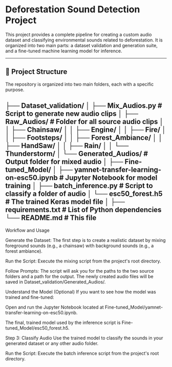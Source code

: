 # Deforestation Sound Detection Project

This project provides a complete pipeline for creating a custom audio dataset and classifying environmental sounds related to deforestation. It is organized into two main parts: a dataset validation and generation suite, and a fine-tuned machine learning model for inference.

---

## 📂 Project Structure

The repository is organized into two main folders, each with a specific purpose.

├── Dataset_validation/
│   ├── Mix_Audios.py               # Script to generate new audio clips
│   ├── Raw_Audios/                 # Folder for all source audio clips
│   │   ├── Chainsaw/
│   │   ├── Engine/
│   │   ├── Fire/
│   │   ├── Footsteps/
│   │   ├── Forest_Ambiance/
│   │   ├── HandSaw/
│   │   ├── Rain/
│   │   └── Thunderstorm/
│   └── Generated_Audios/           # Output folder for mixed audio
│
├── Fine-tuned_Model/
│   ├── yamnet-transfer-learning-on-esc50.ipynb    # Jupyter Notebook for model training
│   ├── batch_inference.py          # Script to classify a folder of audio
│   └── esc50_forest.h5             # The trained Keras model file
│
├── requirements.txt                # List of Python dependencies
└── README.md                       # This file
---
Workflow and Usage

Generate the Dataset:
The first step is to create a realistic dataset by mixing foreground sounds (e.g., a chainsaw) with background sounds (e.g., a forest ambiance).

Run the Script: Execute the mixing script from the project's root directory.

Follow Prompts: The script will ask you for the paths to the two source folders and a path for the output. The newly created audio files will be saved in Dataset_validation/Generated_Audios/.

Understand the Model (Optional)
If you want to see how the model was trained and fine-tuned:

Open and run the Jupyter Notebook located at Fine-tuned_Model/yamnet-transfer-learning-on-esc50.ipynb.

The final, trained model used by the inference script is Fine-tuned_Model/esc50_forest.h5.

Step 3: Classify Audio
Use the trained model to classify the sounds in your generated dataset or any other audio folder.

Run the Script: Execute the batch inference script from the project's root directory.
